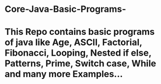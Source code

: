 # Core-Java-Basic-Programs-
<h1>This Repo contains basic programs of java like Age, ASCII, Factorial, Fibonacci, Looping, Nested if else, Patterns, Prime, Switch case, While and many more Examples...</h1>
